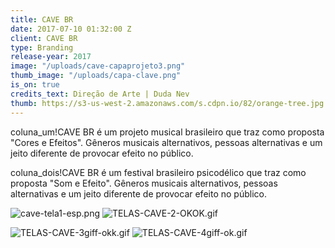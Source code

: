 ```yaml
---
title: CAVE BR
date: 2017-07-10 01:32:00 Z
client: CAVE BR
type: Branding
release-year: 2017
image: "/uploads/cave-capaprojeto3.png"
thumb_image: "/uploads/capa-clave.png"
is_on: true
credits_text: Direção de Arte | Duda Nev
thumb: https://s3-us-west-2.amazonaws.com/s.cdpn.io/82/orange-tree.jpg
---
```


coluna_um!CAVE BR é um projeto musical brasileiro que traz como proposta "Cores e Efeitos". Gêneros musicais alternativos, pessoas alternativas e um jeito diferente de provocar efeito no público.

coluna_dois!CAVE BR é um festival brasileiro psicodélico que traz como proposta "Som e Efeito". Gêneros musicais alternativos, pessoas alternativas e um jeito diferente de provocar efeito no público.

![cave-tela1-esp.png](/uploads/cave-tela1-esp.png)
![TELAS-CAVE-2-OKOK.gif](/uploads/TELAS-CAVE-2-OKOK.gif)


![TELAS-CAVE-3giff-okk.gif](/uploads/TELAS-CAVE-3giff-okk.gif)
![TELAS-CAVE-4giff-ok.gif](/uploads/TELAS-CAVE-4giff-ok.gif)

